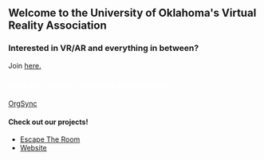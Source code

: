 ## Welcome to the University of Oklahoma's Virtual Reality Association

### Interested in VR/AR and everything in between?
Join [here.](https://goo.gl/forms/PhBAN3U8dYC78AoM2)

### <span style="color:white">Visit our OrgSync for more information!</span>
[OrgSync](https://orgsync.com/156940/chapter)

#### Check out our projects!
- [Escape The Room](https://github.com/OUVirtualReality/EscapeTheRoom)
- [Website](https://github.com/OUVirtualReality/OUVirtualReality)
